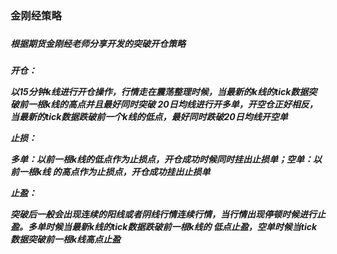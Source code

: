 <h3>金刚经策略<h3>
<h5>根据期货金刚经老师分享开发的突破开仓策略<h5>
<p>开仓：</p>
<p>以15分钟k线进行开仓操作，行情走在震荡整理时候，当最新的k线的tick数据突破前一根k线的高点并且最好同时突破
20日均线进行开多单，开空仓正好相反，当最新的tick数据跌破前一个k线的低点，最好同时跌破20日均线开空单</p>
<p>止损：</p>
<p>多单：以前一根k线的低点作为止损点，开仓成功时候同时挂出止损单；空单：以前一根k线
的高点作为止损点，开仓成功挂出止损单</p>
<p>止盈：</p>
<p>突破后一般会出现连续的阳线或者阴线行情连续行情，当行情出现停顿时候进行止盈。多单时候当最新k线的tick数据跌破前一根k线的
低点止盈，空单时候当tick数据突破前一根k线高点止盈</p>
<!img>
